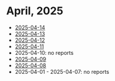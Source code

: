 # April, 2025

* [2025-04-14](14)
* [2025-04-13](13)
* [2025-04-12](12)
* [2025-04-11](11)
* 2025-04-10: no reports
* [2025-04-09](09)
* [2025-04-08](08)
* 2025-04-01 - 2025-04-07: no reports
